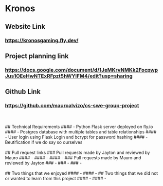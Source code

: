 # Kronos

## Website Link  
### https://kronosgaming.fly.dev/  
## Project planning link  
### https://docs.google.com/document/d/1JeMKrvNMKk2FocpwpJus1OEeHwNTExRFpzt5hWYIFM4/edit?usp=sharing  
## Github Link  
### https://github.com/mauroalvizo/cs-swe-group-project  
<br>
<br>
## Technical Requirements  
#### - Python Flask server deployed on fly.io  
#### - Postgres database with multiple tables and table relationships  
#### - User login using Flask Login and bcrypt for password hashing  
#### - Beutification if we do say so ourselves  
<br>
<br>
## Pull request links  
### Pull requests made by Jayton and reviewed by Mauro  
#### -  
#### -  
#### -  
### Pull requests made by Mauro and reviewed by Jayton  
### -  
### -  
### -  
<br>
<br>
## Two things that we enjoyed  
#### -  
#### -  
## Two things that we did not or wanted to learn from this project  
#### -  
#### -  
